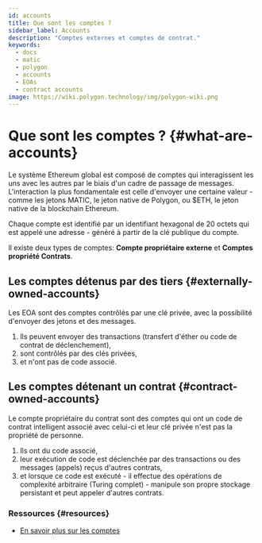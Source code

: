 ```yaml
---
id: accounts
title: Que sont les comptes ?
sidebar_label: Accounts
description: "Comptes externes et comptes de contrat."
keywords:
  - docs
  - matic
  - polygon
  - accounts
  - EOAs
  - contract accounts
image: https://wiki.polygon.technology/img/polygon-wiki.png
---
```


# Que sont les comptes ? {#what-are-accounts}

Le système Ethereum global est composé de comptes qui interagissent les uns avec les autres par le biais d'un cadre de passage de messages. L'interaction la plus fondamentale est celle d'envoyer une certaine valeur - comme les jetons MATIC, le jeton native de Polygon, ou $ETH, le jeton native de la blockchain Ethereum.

Chaque compte est identifié par un identifiant hexagonal de 20 octets qui est appelé une adresse - généré à partir de la clé publique du compte.

Il existe deux types de comptes: **Compte propriétaire externe** et **Comptes propriété Contrats**.

## Les comptes détenus par des tiers {#externally-owned-accounts}

Les EOA sont des comptes contrôlés par une clé privée, avec la possibilité d'envoyer des jetons et des messages.

1. Ils peuvent envoyer des transactions (transfert d'éther ou code de contrat de déclenchement),
2. sont contrôlés par des clés privées,
3. et n'ont pas de code associé.

## Les comptes détenant un contrat {#contract-owned-accounts}
Le compte propriétaire du contrat sont des comptes qui ont un code de contrat intelligent associé avec celui-ci et leur clé privée n'est pas la propriété de personne.

1. Ils ont du code associé,
2. leur exécution de code est déclenchée par des transactions ou des messages (appels) reçus d'autres contrats,
3. et lorsque ce code est exécuté - il effectue des opérations de complexité arbitraire (Turing complet) - manipule son propre stockage persistant et peut appeler d'autres contrats.

### Ressources {#resources}

- [En savoir plus sur les comptes](https://github.com/ethereum/homestead-guide/blob/master/source/contracts-and-transactions/account-types-gas-and-transactions.rst#externally-owned-accounts-eoas)
